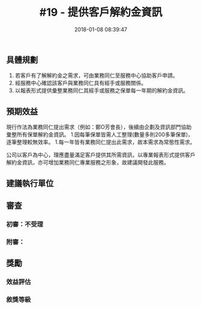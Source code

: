 ﻿---
layout: post
title: "#19 - 提供客戶解約金資訊"
date: 2018-01-08 08:39:47
description: "由服務中心提供業務同仁有關客戶購買保單之每一年期解約金資訊"
main-class: '人壽'
color: '#7D669E'
tags:
- 人壽
- 保險
- 服務中心
image: "/assets/img/por-que-usar-svg/coloridos.jpg"
categories: [人壽, 服務中心]
introduction: "由服務中心提供業務同仁有關客戶購買保單之每一年期解約金資訊"
---

## 具體規劃
1. 若客戶有了解解約金之需求，可由業務同仁至服務中心協助客戶申請。
2. 經服務中心確認該客戶與業務同仁具有經手或服務關係。
3. 以報表形式提供彙整業務同仁其經手或服務之保單每一年期的解約金資訊。



## 預期效益
現行作法為業務同仁提出需求（例如：鄭O芳會長），後續由企劃及資訊部門協助彙整所有保單解約金資訊。
1.因每筆保單皆需人工整理(數量多則200多筆保單)，逐筆整理較無效率。
1.每一年皆有業務同仁提出此需求，故本需求為常態性需求。

公司以客戶為中心，理應盡量滿足客戶提供其所需資訊，以專業報表形式提供客戶解約金資訊，亦可增加業務同仁專業服務之形象，故建議開發此服務。



## 建議執行單位


## 審查

### 初審：不受理

### 附審：


## 獎勵

### 效益評估

### 敘獎等級
